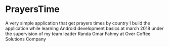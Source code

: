 # PrayersTime

A very simple application that get prayers times by country
I build the application while learning Android development basics at march 2018 under the supervision of my team leader Randa Omar Fahmy at Over Coffee Solutions Company
